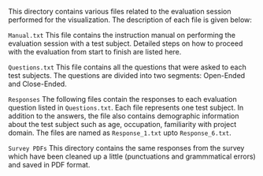 This directory contains various files related to the evaluation session performed for the visualization. The description of each file is given below:

`Manual.txt`
This file contains the instruction manual on performing the evaluation session with a test subject. Detailed steps on how to proceed with the evaluation from start to finish are listed here.

`Questions.txt`
This file contains all the questions that were asked to each test subjects. The questions are divided into two segments: Open-Ended and Close-Ended.

`Responses`
The following files contain the responses to each evaluation question listed in `Questions.txt`. Each file represents one test subject. In addition to the answers, the file also contains demographic information about the test subject such as age, occupation, familiarity with project domain. The files are named as `Response_1.txt` upto `Response_6.txt`.

`Survey PDFs`
This directory contains the same responses from the survey which have been cleaned up a little (punctuations and grammmatical errors) and saved in PDF format.